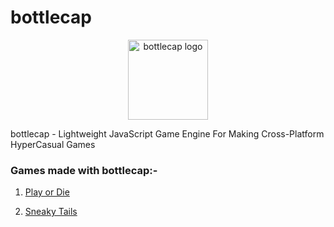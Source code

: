 # bottlecap

<p align="center">

<img src="https://rwbeast.github.io/bottlecap-logo2.png" width="128" alt="bottlecap logo">

</p>

bottlecap - Lightweight JavaScript Game Engine For Making Cross-Platform HyperCasual Games

### Games made with bottlecap:-

1) [Play or Die](https://rwbeast.itch.io/play-or-die)

2) [Sneaky Tails](https://rwbeast.itch.io/sneaky-tails)
